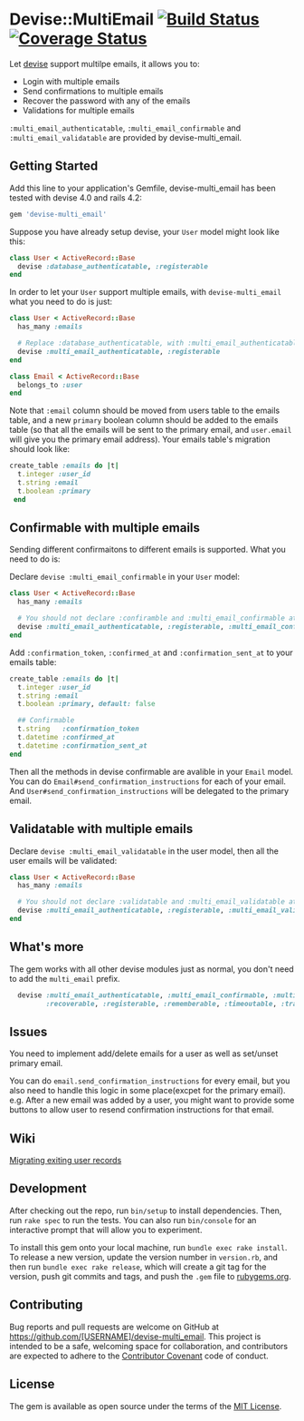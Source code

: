 # Devise::MultiEmail [![Build Status](https://travis-ci.org/allenwq/devise-multi_email.svg?branch=master)](https://travis-ci.org/allenwq/devise-multi_email) [![Coverage Status](https://coveralls.io/repos/allenwq/devise-multi_email/badge.svg?branch=master&service=github)](https://coveralls.io/github/allenwq/devise-multi_email?branch=master)

Let [devise](https://github.com/plataformatec/devise) support multilpe emails, it allows you to:
- Login with multiple emails
- Send confirmations to multiple emails
- Recover the password with any of the emails
- Validations for multiple emails 

`:multi_email_authenticatable`, `:multi_email_confirmable` and `:multi_email_validatable` are provided by devise-multi_email.

## Getting Started

Add this line to your application's Gemfile, devise-multi_email has been tested with devise 4.0 and rails 4.2:

```ruby
gem 'devise-multi_email'
```

Suppose you have already setup devise, your `User` model might look like this:

```ruby
class User < ActiveRecord::Base
  devise :database_authenticatable, :registerable
end
```

In order to let your `User` support multiple emails, with `devise-multi_email` what you need to do is just:

```ruby
class User < ActiveRecord::Base
  has_many :emails

  # Replace :database_authenticatable, with :multi_email_authenticatable
  devise :multi_email_authenticatable, :registerable
end

class Email < ActiveRecord::Base
  belongs_to :user
end
```

Note that `:email` column should be moved from users table to the emails table, and a new `primary` boolean column should be added to the emails table (so that all the emails will be sent to the primary email, and `user.email` will give you the primary email address). Your emails table's migration should look like:
```ruby
create_table :emails do |t|
  t.integer :user_id
  t.string :email
  t.boolean :primary
 end
```

## Confirmable with multiple emails
Sending different confirmaitons to different emails is supported. What you need to do is:

Declare `devise :multi_email_confirmable` in your `User` model:
```ruby
class User < ActiveRecord::Base
  has_many :emails

  # You should not declare :confiramble and :multi_email_confirmable at the same time.
  devise :multi_email_authenticatable, :registerable, :multi_email_confirmable
end
```

Add `:confirmation_token`, `:confirmed_at` and `:confirmation_sent_at` to your emails table:
```ruby
create_table :emails do |t|
  t.integer :user_id
  t.string :email
  t.boolean :primary, default: false

  ## Confirmable
  t.string   :confirmation_token
  t.datetime :confirmed_at
  t.datetime :confirmation_sent_at
end
```

Then all the methods in devise confirmable are avalible in your `Email` model. You can do `Email#send_confirmation_instructions` for each of your email. And `User#send_confirmation_instructions` will be delegated to the primary email.

## Validatable with multiple emails
Declare `devise :multi_email_validatable` in the user model, then all the user emails will be validated:

```ruby
class User < ActiveRecord::Base
  has_many :emails

  # You should not declare :validatable and :multi_email_validatable at the same time.
  devise :multi_email_authenticatable, :registerable, :multi_email_validatable
end
```

## What's more

The gem works with all other devise modules just as normal, you don't need to add the `multi_email` prefix.
```ruby
  devise :multi_email_authenticatable, :multi_email_confirmable, :multi_email_validatable, :lockable, 
         :recoverable, :registerable, :rememberable, :timeoutable, :trackable
```

## Issues
You need to implement add/delete emails for a user as well as set/unset primary email.

You can do `email.send_confirmation_instructions` for every email, but you also need to handle this logic in some place(excpet for the primary email). e.g. After a new email was added by a user, you might want to provide some buttons to allow user to resend confirmation instructions for that email.

## Wiki
[Migrating exiting user records](https://github.com/allenwq/devise-multi_email/wiki/Migrating-existing-user-records)

## Development

After checking out the repo, run `bin/setup` to install dependencies. Then, run `rake spec` to run the tests. You can also run `bin/console` for an interactive prompt that will allow you to experiment.

To install this gem onto your local machine, run `bundle exec rake install`. To release a new version, update the version number in `version.rb`, and then run `bundle exec rake release`, which will create a git tag for the version, push git commits and tags, and push the `.gem` file to [rubygems.org](https://rubygems.org).

## Contributing

Bug reports and pull requests are welcome on GitHub at https://github.com/[USERNAME]/devise-multi_email. This project is intended to be a safe, welcoming space for collaboration, and contributors are expected to adhere to the [Contributor Covenant](contributor-covenant.org) code of conduct.


## License

The gem is available as open source under the terms of the [MIT License](http://opensource.org/licenses/MIT).

